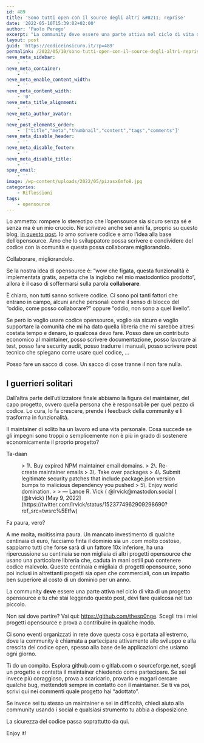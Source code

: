 ```yaml
---
id: 489
title: 'Sono tutti open con il source degli altri &#8211; reprise'
date: '2022-05-10T15:39:02+02:00'
author: 'Paolo Perego'
excerpt: "La community deve essere una parte attiva nel ciclo di vita di un progetto opensource e tu che stai leggendo questo post, devi fare qualcosa nel tuo piccolo. \nInizia anche tu oggi. Scopri come."
layout: post
guid: 'https://codiceinsicuro.it/?p=489'
permalink: /2022/05/10/sono-tutti-open-con-il-source-degli-altri-reprise/
neve_meta_sidebar:
    - ''
neve_meta_container:
    - ''
neve_meta_enable_content_width:
    - ''
neve_meta_content_width:
    - '0'
neve_meta_title_alignment:
    - ''
neve_meta_author_avatar:
    - ''
neve_post_elements_order:
    - '["title","meta","thumbnail","content","tags","comments"]'
neve_meta_disable_header:
    - ''
neve_meta_disable_footer:
    - ''
neve_meta_disable_title:
    - ''
spay_email:
    - ''
image: /wp-content/uploads/2022/05/pizasx6mfo8.jpg
categories:
    - Riflessioni
tags:
    - opensource
---
```


Lo ammetto: rompere lo stereotipo che l’opensource sia sicuro senza sé e senza ma è un mio cruccio. Ne scrivevo anche sei anni fa, proprio su questo blog, [in questo post](https://codiceinsicuro.it/2016/09/07/sono-tutti-open-con-il-source-degli-altri/). Io amo scrivere codice e amo l’idea alla base dell’opensource. Amo che lo sviluppatore possa scrivere e condividere del codice con la comunità e questa possa collaborare migliorandolo.

Collaborare, migliorandolo.

Se la nostra idea di opensource è: “wow che figata, questa funzionalità è implementata gratis, aspetta che la inglobo nel mio mastodontico prodotto”, allora è il caso di soffermarsi sulla parola **collaborare**.

È chiaro, non tutti sanno scrivere codice. Ci sono poi tanti fattori che entrano in campo, alcuni anche personali come il senso di blocco del “oddio, come posso collaborare?” oppure “oddio, non sono a quel livello”.

Se però io voglio usare codice opensource, voglio sia sicuro e voglio supportare la comunità che mi ha dato quella libreria che mi sarebbe altresì costata tempo e denaro, io qualcosa devo fare. Posso dare un contributo economico al maintainer, posso scrivere documentazione, posso lavorare ai test, posso fare security audit, posso tradurre i manuali, posso scrivere post tecnico che spiegano come usare quel codice, …

Posso fare un sacco di cose. Un sacco di cose tranne il non fare nulla.

## I guerrieri solitari

Dall’altra parte dell’utilizzatore finale abbiamo la figura del maintainer, del capo progetto, ovvero quella persona che è responsabile per quel pezzo di codice. Lo cura, lo fa crescere, prende i feedback della community e li trasforma in funzionalità.

Il maintainer di solito ha un lavoro ed una vita personale. Cosa succede se gli impegni sono troppi o semplicemente non è più in grado di sostenere economicamente il proprio progetto?

Ta-daan

<figure class="wp-block-embed is-type-rich is-provider-twitter wp-block-embed-twitter"><div class="wp-block-embed__wrapper">> 1\. Buy expired NPM maintainer email domains.  
> 2\. Re-create maintainer emails  
> 3\. Take over packages  
> 4\. Submit legitimate security patches that include package.json version bumps to malicious dependency you pushed  
> 5\. Enjoy world domination.
> 
> — Lance R. Vick ( @lrvick@mastodon.social ) (@lrvick) [May 9, 2022](https://twitter.com/lrvick/status/1523774962909298690?ref_src=twsrc%5Etfw)

<script async="" charset="utf-8" src="https://platform.twitter.com/widgets.js"></script></div></figure>Fa paura, vero?

A me molta, moltissima paura. Un mancato investimento di qualche centinaia di euro, facciamo finta il dominio sia un .com molto costoso, sappiamo tutti che forse sarà di un fattore 10x inferiore, ha una ripercussione su centinaia se non migliaia di altri progetti opensource che usano una particolare libreria che, caduta in mani ostili può contenere codice malevolo. Queste centinaia e migliaia di progetti opensource, sono poi inclusi in altrettanti progetti sia open che commerciali, con un impatto ben superiore al costo di un dominio per un anno.

La community **deve** essere una parte attiva nel ciclo di vita di un progetto opensource e tu che stai leggendo questo post, devi fare qualcosa nel tuo piccolo.

Non sai dove partire? Vai qui: https://github.com/thesp0nge. Scegli tra i miei progetti opensource e prova a contribuire in qualche modo.

Ci sono eventi organizzati in rete dove questa cosa è portata all’estremo, dove la community è chiamata a partecipare attivamente allo sviluppo e alla crescita del codice open, spesso alla base delle applicazioni che usiamo ogni giorno.

Ti do un compito. Esplora github.com o gitlab.com o sourceforge.net, scegli un progetto e contatta il maintainer chiedendo come partecipare. Se sei invece più coraggioso, prova a scaricarlo, provarlo e magari cercare qualche bug, mettendoti sempre in contatto con il maintainer. Se ti va poi, scrivi qui nei commenti quale progetto hai “adottato”.

Se invece sei tu stesso un maintainer e sei in difficoltà, chiedi aiuto alla community usando i social e qualsiasi strumento tu abbia a disposizione.

La sicurezza del codice passa soprattutto da qui.

Enjoy it!